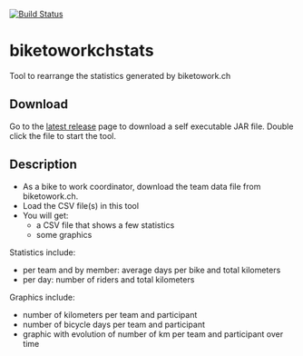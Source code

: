 [![Build Status](https://travis-ci.org/philippecade/biketoworkchstats.svg?branch=master)](https://travis-ci.org/philippecade/biketoworkchstats)

# biketoworkchstats
Tool to rearrange the statistics generated by biketowork.ch

## Download

Go to the [latest release](releases/latest) page to download a self executable JAR file. Double click the file to start the tool.

## Description

- As a bike to work coordinator, download the team data file from biketowork.ch.
- Load the CSV file(s) in this tool
- You will get:
  - a CSV file that shows a few statistics
  - some graphics

Statistics include:
- per team and by member: average days per bike and total kilometers
- per day: number of riders and total kilometers

Graphics include:
- number of kilometers per team and participant
- number of bicycle days per team and participant
- graphic with evolution of number of km per team and participant over time
